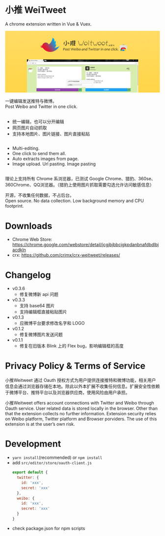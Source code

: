 # 小推 WeiTweet

A chrome extension written in Vue & Vuex.

<p align="center">
  <a href="https://chrome.google.com/webstore/detail/jcgjbjbbcjgkpdanbnafdbdlbjacdkln" target="_blank"><img src="assets/1400x560.png" /></a>
</p>

一键编辑发送推特与微博。<br/>
Post Weibo and Twitter in one click.

<h2></h2>

- 统一编辑，也可以分开编辑
- 网页图片自动抓取
- 支持本地图片、图片链接、图片直接粘贴

<h2></h2>

- Multi-editing.
- One click to send them all.
- Auto extracts images from page.
- Image upload. Url pasting. Image pasting

<h2></h2>

理论上支持所有 Chrome 系浏览器，已测试 Google Chrome、猎豹、360se、360Chrome、QQ浏览器。（猎豹上使用图片抓取需要勾选允许访问敏感信息）

开源，不收集任何数据，不占后台。<br/>
Open source. No data collection. Low background memory and CPU footprint.

# Downloads

- Chrome Web Store: <https://chrome.google.com/webstore/detail/jcgjbjbbcjgkpdanbnafdbdlbjacdkln>
- crx: <https://github.com/crimx/crx-weitweet/releases/>

# Changelog

- v0.3.6
  - 修复微博新 api 问题
- v0.3.3
  - 支持 base64 图片
  - 支持编辑框直接粘贴图片
- v0.1.3
  - 应微博平台要求修改名字和 LOGO
- v0.1.2
  - 修复微博图片发送问题
- v0.1.1
  - 修复在旧版本 Blink 上的 Flex bug，影响编辑框的高度

# Privacy Policy & Terms of Service

小推Weitweet 通过 Oauth 授权方式为用户提供连接推特和微博功能，相关用户信息会通过浏览器存储在本地。除此以外本扩展不收集任何信息。扩展安全性依赖于微博平台、推特平台以及浏览器供应商，使用风险由用户承担。

小推Weitweet offers account connections with Twitter and Weibo through Oauth service. User related data is stored locally in the browser. Other than that the extension collects no further information. Extension security relies on Weibo platform, Twitter platform and Browser porviders. The use of this extension is at the user’s own risk.

# Development

- `yarn install`(recommended) or `npm install`
- add `src/editor/store/oauth-client.js`
  ```javascript
  export default {
    twitter: {
      id: 'xxx',
      secret: 'xxx'
    },
    weibo: {
      id: 'xxx',
      secret: 'xxx'
    }
  }
  ```
- check package.json for npm scripts
